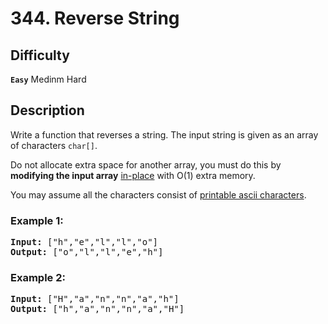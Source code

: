 # 344. Reverse String

## Difficulty

**`Easy`** Medinm Hard

## Description

Write a function that reverses a string. The input string is given as an array of characters `char[]`.

Do not allocate extra space for another array, you must do this by **modifying the input array** [in-place](https://en.wikipedia.org/wiki/In-place_algorithm) with O(1) extra memory.

You may assume all the characters consist of [printable ascii characters](https://en.wikipedia.org/wiki/ASCII#Printable_characters).

### Example 1:

<pre>
<b>Input:</b> ["h","e","l","l","o"]
<b>Output:</b> ["o","l","l","e","h"]
</pre>

### Example 2:

<pre>
<b>Input:</b> ["H","a","n","n","a","h"]
<b>Output:</b> ["h","a","n","n","a","H"]
</pre>
